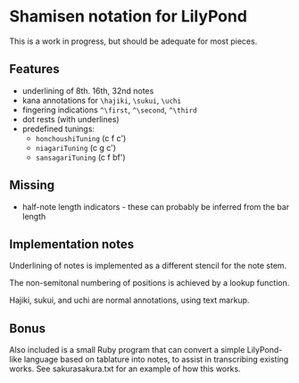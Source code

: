 # Shamisen notation for LilyPond

This is a work in progress, but should be adequate for most pieces.

## Features

* underlining of 8th. 16th, 32nd notes
* kana annotations for `\hajiki`, `\sukui`, `\uchi`
* fingering indications `^\first`, `^\second`, `^\third`
* dot rests (with underlines)
* predefined tunings:
  - `honchoushiTuning` (c f c')
  - `niagariTuning` (c g c')
  - `sansagariTuning` (c f bf')

## Missing

* half-note length indicators - these can probably be inferred from the bar length

## Implementation notes

Underlining of notes is implemented as a different stencil for the note stem.

The non-semitonal numbering of positions is achieved by a lookup function.

Hajiki, sukui, and uchi are normal annotations, using text markup.

## Bonus

Also included is a small Ruby program that can convert a simple LilyPond-like
language based on tablature into notes, to assist in transcribing existing
works. See sakurasakura.txt for an example of how this works.
